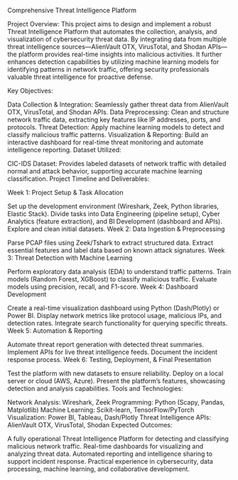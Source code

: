 Comprehensive Threat Intelligence Platform

Project Overview:
This project aims to design and implement a robust Threat Intelligence Platform that automates the collection, analysis, and visualization of cybersecurity threat data. By integrating data from multiple threat intelligence sources—AlienVault OTX, VirusTotal, and Shodan APIs—the platform provides real-time insights into malicious activities. It further enhances detection capabilities by utilizing machine learning models for identifying patterns in network traffic, offering security professionals valuable threat intelligence for proactive defense.

Key Objectives:

Data Collection & Integration: Seamlessly gather threat data from AlienVault OTX, VirusTotal, and Shodan APIs.
Data Preprocessing: Clean and structure network traffic data, extracting key features like IP addresses, ports, and protocols.
Threat Detection: Apply machine learning models to detect and classify malicious traffic patterns.
Visualization & Reporting: Build an interactive dashboard for real-time threat monitoring and automate intelligence reporting.
Dataset Utilized:

CIC-IDS Dataset: Provides labeled datasets of network traffic with detailed normal and attack behavior, supporting accurate machine learning classification.
Project Timeline and Deliverables:

Week 1: Project Setup & Task Allocation

Set up the development environment (Wireshark, Zeek, Python libraries, Elastic Stack).
Divide tasks into Data Engineering (pipeline setup), Cyber Analytics (feature extraction), and BI Development (dashboard and APIs).
Explore and clean initial datasets.
Week 2: Data Ingestion & Preprocessing

Parse PCAP files using Zeek/Tshark to extract structured data.
Extract essential features and label data based on known attack signatures.
Week 3: Threat Detection with Machine Learning

Perform exploratory data analysis (EDA) to understand traffic patterns.
Train models (Random Forest, XGBoost) to classify malicious traffic.
Evaluate models using precision, recall, and F1-score.
Week 4: Dashboard Development

Create a real-time visualization dashboard using Python (Dash/Plotly) or Power BI.
Display network metrics like protocol usage, malicious IPs, and detection rates.
Integrate search functionality for querying specific threats.
Week 5: Automation & Reporting

Automate threat report generation with detected threat summaries.
Implement APIs for live threat intelligence feeds.
Document the incident response process.
Week 6: Testing, Deployment, & Final Presentation

Test the platform with new datasets to ensure reliability.
Deploy on a local server or cloud (AWS, Azure).
Present the platform’s features, showcasing detection and analysis capabilities.
Tools and Technologies:

Network Analysis: Wireshark, Zeek
Programming: Python (Scapy, Pandas, Matplotlib)
Machine Learning: Scikit-learn, TensorFlow/PyTorch
Visualization: Power BI, Tableau, Dash/Plotly
Threat Intelligence APIs: AlienVault OTX, VirusTotal, Shodan
Expected Outcomes:

A fully operational Threat Intelligence Platform for detecting and classifying malicious network traffic.
Real-time dashboards for visualizing and analyzing threat data.
Automated reporting and intelligence sharing to support incident response.
Practical experience in cybersecurity, data processing, machine learning, and collaborative development.
